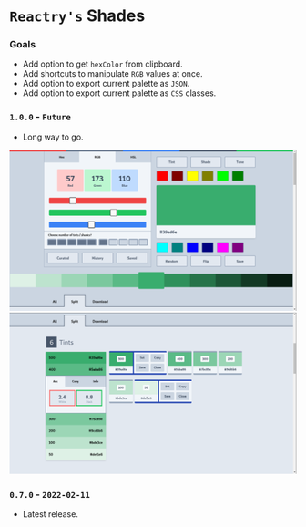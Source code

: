
# `Reactry's` Shades


### Goals
* Add option to get `hexColor` from clipboard.
* Add shortcuts to manipulate `RGB` values at once.
* Add option to export current palette as `JSON`.
* Add option to export current palette as `CSS` classes.


### `1.0.0` - `Future`
* Long way to go.


<img src="https://raw.githubusercontent.com/reactry/shades/master/img/0.7.0.png">
<img src="https://raw.githubusercontent.com/reactry/shades/master/img/0.7.0-split.png">


### `0.7.0` - `2022-02-11`
* Latest release.





